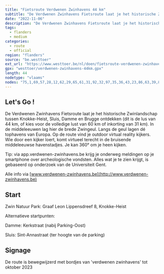 ```yaml
---
title: "Fietsroute Verdwenen Zwinhavens 44 km"
subtitle: "De Verdwenen Zwinhavens Fietsroute laat je het historische Zwinlandschap tussen Knokke-Heist, Sluis, Damme en Brugge ontdekken (dit is de lus van 44 km, of kies voor de volledige lust van 60 km of inkorting van 31 km)"
date: "2022-11-06"
description: "De Verdwenen Zwinhavens Fietsroute laat je het historische Zwinlandschap tussen Knokke-Heist, Sluis, Damme en Brugge ontdekken (dit is de lus van 44 km, of kies voor de volledige lust van 60 km of inkorting van 31 km)" 
tags:
  - flanders
  - medium
categories: 
  - route
  - official
region: "flanders"
source: "be.westtoer"
ext_url: "https://www.westtoer.be/nl/doen/fietsroute-verdwenen-zwinhavens-44-km"
gpx: "westtoer/verdwenen-zwinhavens-44km.gpx"
length: 44
nodetype: "vlaams"
nodes: "75,1,69,57,28,12,62,29,65,61,31,92,32,97,35,36,43,23,86,63,39,84,94,16,99,47,13,10,68,61,9,18,59,1,75"
---
```


## Let's Go !

De Verdwenen Zwinhavens Fietsroute laat je het historische Zwinlandschap tussen Knokke-Heist, Sluis, Damme en Brugge ontdekken (dit is de lus van 44 km, of kies voor de volledige lust van 60 km of inkorting van 31 km). In de middeleeuwen lag hier de brede Zwingeul. Langs de geul lagen dé tophavens van Europa. Op de route vind je outdoor virtual reality kijkers. Wie door een kijker loert, komt virtueel terecht in de bruisende middeleeuwse havenstadjes. Je kan 360° om je heen kijken. 

Tip: via app.verdwenen-zwinhavens.be krijg je onderweg meldingen op je smartphone over archeologische vondsten. Alles wat je te zien krijgt, is gebaseerd op onderzoek van de Universiteit Gent.

Alle info via [www.verdwenen-zwinhavens.be](http://www.verdwenen-zwinhavens.be)

## Start 

Zwin Natuur Park: Graaf Leon Lippensdreef 8, Knokke-Heist



Alternatieve startpunten: 



Damme: Kerkstraat (nabij Parking-Oost)



Sluis: Sint-Annastraat (ter hoogte van de parking)

## Signage

De route is bewegwijzerd met bordjes van 'verdwenen zwinhavens' tot oktober 2023